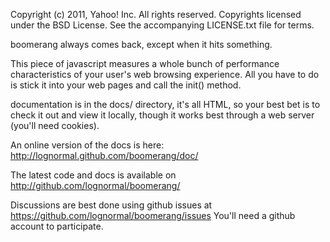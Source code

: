 Copyright (c) 2011, Yahoo! Inc.  All rights reserved.
Copyrights licensed under the BSD License. See the accompanying LICENSE.txt file for terms.

boomerang always comes back, except when it hits something.

This piece of javascript measures a whole bunch of performance characteristics of your user's
web browsing experience.  All you have to do is stick it into your web pages and call the
init() method.

documentation is in the docs/ directory, it's all HTML, so your best bet is to check it out
and view it locally, though it works best through a web server (you'll need cookies).

An online version of the docs is here: http://lognormal.github.com/boomerang/doc/

The latest code and docs is available on http://github.com/lognormal/boomerang/

Discussions are best done using github issues at https://github.com/lognormal/boomerang/issues
You'll need a github account to participate.
